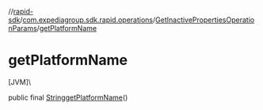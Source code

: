 //[rapid-sdk](../../../index.md)/[com.expediagroup.sdk.rapid.operations](../index.md)/[GetInactivePropertiesOperationParams](index.md)/[getPlatformName](get-platform-name.md)

# getPlatformName

[JVM]\

public final [String](https://docs.oracle.com/javase/8/docs/api/java/lang/String.html)[getPlatformName](get-platform-name.md)()
